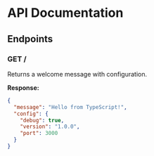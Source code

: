 # API Documentation

## Endpoints

### GET /
Returns a welcome message with configuration.

**Response:**
```json
{
  "message": "Hello from TypeScript!",
  "config": {
    "debug": true,
    "version": "1.0.0",
    "port": 3000
  }
}
```